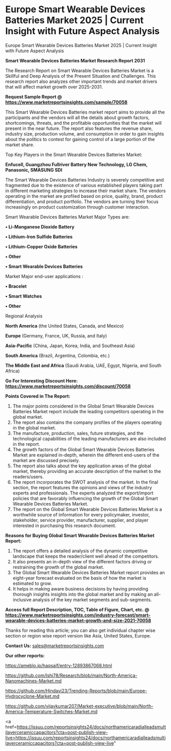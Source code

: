 # Europe Smart Wearable Devices Batteries Market 2025 | Current Insight with Future Aspect Analysis
Europe Smart Wearable Devices Batteries Market 2025 | Current Insight with Future Aspect Analysis

<strong>Smart Wearable Devices Batteries Market Research Report 2031</strong>

The Research Report on Smart Wearable Devices Batteries Market is a Skillful and Deep Analysis of the Present Situation and Challenges. This research report also analyzes other important trends and market drivers that will affect market growth over 2025-2031.

<strong>Request Sample Report @ <a href=https://www.marketreportsinsights.com/sample/70058>https://www.marketreportsinsights.com/sample/70058</a></strong>

This Smart Wearable Devices Batteries market report aims to provide all the participants and the vendors will all the details about growth factors, shortcomings, threats, and the profitable opportunities that the market will present in the near future. The report also features the revenue share, industry size, production volume, and consumption in order to gain insights about the politics to contest for gaining control of a large portion of the market share.

Top Key Players in the Smart Wearable Devices Batteries Market:

<strong>Enfucell, Guangzhou Fullriver Battery New Technology, LG Chem, Panasonic, SMASUNG SDI</strong>

The Smart Wearable Devices Batteries Industry is severely competitive and fragmented due to the existence of various established players taking part in different marketing strategies to increase their market share. The vendors operating in the market are profiled based on price, quality, brand, product differentiation, and product portfolio. The vendors are turning their focus increasingly on product customization through customer interaction.

Smart Wearable Devices Batteries Market Major Types are:

<strong>• Li-Manganese Dioxide Battery

• Lithium-Iron Sulfide Batteries

• Lithium-Copper Oxide Batteries

• Other

• Smart Wearable Devices Batteries</strong>

Market Major end-user applications :

<strong>• Bracelet

• Smart Watches

• Other</strong>

Regional Analysis

</u><strong><b>North America</b></strong> (the United States, Canada, and Mexico)

<strong><b>Europe </b></strong>(Germany, France, UK, Russia, and Italy)

<strong><b>Asia-Pacific</b></strong> (China, Japan, Korea, India, and Southeast Asia)

<strong><b>South America</b></strong> (Brazil, Argentina, Colombia, etc.)

<strong><b>The Middle East and Africa</b></strong> (Saudi Arabia, UAE, Egypt, Nigeria, and South Africa)

<strong>Go For Interesting Discount Here: <a href=https://www.marketreportsinsights.com/discount/70058>https://www.marketreportsinsights.com/discount/70058</a></strong>

<strong>Points Covered in The Report:</strong>
<ol>
  <li>The major points considered in the Global Smart Wearable Devices Batteries Market report include the leading competitors operating in the global market.</li>
  <li>The report also contains the company profiles of the players operating in the global market.</li>
  <li>The manufacture, production, sales, future strategies, and the technological capabilities of the leading manufacturers are also included in the report.</li>
  <li>The growth factors of the Global Smart Wearable Devices Batteries Market are explained in-depth, wherein the different end-users of the market are discussed precisely.</li>
  <li>The report also talks about the key application areas of the global market, thereby providing an accurate description of the market to the readers/users.</li>
  <li>The report incorporates the SWOT analysis of the market. In the final section, the report features the opinions and views of the industry experts and professionals. The experts analyzed the export/import policies that are favorably influencing the growth of the Global Smart Wearable Devices Batteries Market.</li>
  <li>The report on the Global Smart Wearable Devices Batteries Market is a worthwhile source of information for every policymaker, investor, stakeholder, service provider, manufacturer, supplier, and player interested in purchasing this research document.</li>
</ol>
<strong>Reasons for Buying Global Smart Wearable Devices Batteries Market Report:</strong>

<ol>
  <li>The report offers a detailed analysis of the dynamic competitive landscape that keeps the reader/client well ahead of the competitors.</li>
  <li>It also presents an in-depth view of the different factors driving or restraining the growth of the global market.</li>
  <li>The Global Smart Wearable Devices Batteries Market report provides an eight-year forecast evaluated on the basis of how the market is estimated to grow.</li>
  <li>It helps in making aware business decisions by having providing thorough insights insights into the global market and by making an all-inclusive analysis of the key market segments and sub-segments.</li>
</ol>
<strong>Access full Report Description, TOC, Table of Figure, Chart, etc. @ <a href=https://www.marketreportsinsights.com/industry-forecast/smart-wearable-devices-batteries-market-growth-and-size-2021-70058>https://www.marketreportsinsights.com/industry-forecast/smart-wearable-devices-batteries-market-growth-and-size-2021-70058</a></strong>


Thanks for reading this article; you can also get individual chapter wise section or region wise report version like Asia, United States, Europe.

<strong>Contact Us:</strong>
sales@marketreportsinsights.com

<strong>Our other reports:</strong>

<a href=https://ameblo.jp/haqsaif/entry-12893867068.html>https://ameblo.jp/haqsaif/entry-12893867068.html</a>

<a href=https://github.com/Ishi78/Research/blob/main/North-America-Nanomachines-Market.md>https://github.com/Ishi78/Research/blob/main/North-America-Nanomachines-Market.md</a>

<a href=https://github.com/Hindavi23/Trending-Reports/blob/main/Europe-Hydrocyclone-Market.md>https://github.com/Hindavi23/Trending-Reports/blob/main/Europe-Hydrocyclone-Market.md</a>

<a href=https://github.com/vijaykumar207/Market-executive/blob/main/North-America-Temperature-Switches-Market.md>https://github.com/vijaykumar207/Market-executive/blob/main/North-America-Temperature-Switches-Market.md</a>

<a href=https://issuu.com/reportsinsights24/docs/northamericaradialleadsmultilayerceramiccapacitors?cta=post-publish-view-live>https://issuu.com/reportsinsights24/docs/northamericaradialleadsmultilayerceramiccapacitors?cta=post-publish-view-live</a>"
